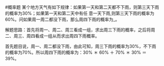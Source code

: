 #概率题
某个地方天气有如下规律：如果第一天和第二天都不下雨，则第三天下雨的概率为30%；如果第一天和第二天中有任 意一天下雨,则第三天下雨的概率为60%。问如果周一周二都没下雨，那么周四下雨的概率为_。

解题思路：首先将周一、周二、周三看成一组，求出周三下雨的概率，之后将周二、周三、周四看成一组从而求出周四下雨概率。

首先题目说，周一、周二都没下雨，由此可知，周三下雨的概率为30%，不下雨的概率为70%。所以周四下雨的概率为：30% ＊ 60% ＋ 70% ＊ 30% ＝ 39%。 



